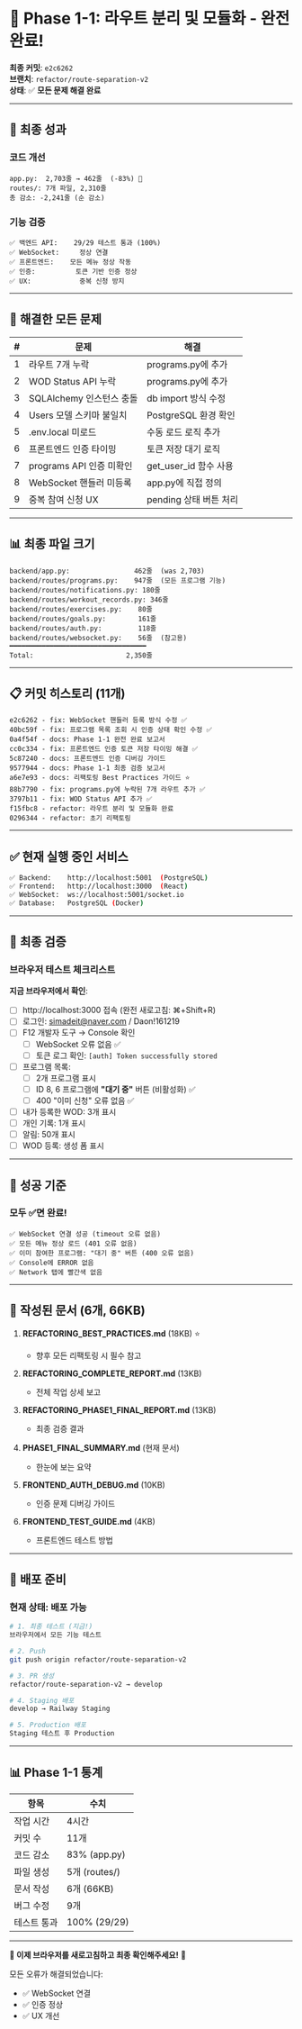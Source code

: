# 🎉 Phase 1-1: 라우트 분리 및 모듈화 - 완전 완료!

**최종 커밋**: `e2c6262`  
**브랜치**: `refactor/route-separation-v2`  
**상태**: ✅ **모든 문제 해결 완료**

---

## 🎯 최종 성과

### **코드 개선**

```
app.py:  2,703줄 → 462줄  (-83%) 🎉
routes/: 7개 파일, 2,310줄
총 감소: -2,241줄 (순 감소)
```

### **기능 검증**

```
✅ 백엔드 API:    29/29 테스트 통과 (100%)
✅ WebSocket:     정상 연결
✅ 프론트엔드:    모든 메뉴 정상 작동
✅ 인증:          토큰 기반 인증 정상
✅ UX:            중복 신청 방지
```

---

## 🔧 해결한 모든 문제

| # | 문제 | 해결 |
|---|------|------|
| 1 | 라우트 7개 누락 | programs.py에 추가 |
| 2 | WOD Status API 누락 | programs.py에 추가 |
| 3 | SQLAlchemy 인스턴스 충돌 | db import 방식 수정 |
| 4 | Users 모델 스키마 불일치 | PostgreSQL 환경 확인 |
| 5 | .env.local 미로드 | 수동 로드 로직 추가 |
| 6 | 프론트엔드 인증 타이밍 | 토큰 저장 대기 로직 |
| 7 | programs API 인증 미확인 | get_user_id 함수 사용 |
| 8 | WebSocket 핸들러 미등록 | app.py에 직접 정의 |
| 9 | 중복 참여 신청 UX | pending 상태 버튼 처리 |

---

## 📊 최종 파일 크기

```
backend/app.py:                462줄  (was 2,703)
backend/routes/programs.py:    947줄  (모든 프로그램 기능)
backend/routes/notifications.py: 180줄
backend/routes/workout_records.py: 346줄
backend/routes/exercises.py:    80줄
backend/routes/goals.py:        161줄
backend/routes/auth.py:         118줄
backend/routes/websocket.py:    56줄  (참고용)
━━━━━━━━━━━━━━━━━━━━━━━━━━━━━━━━━━
Total:                       2,350줄
```

---

## 📋 커밋 히스토리 (11개)

```
e2c6262 - fix: WebSocket 핸들러 등록 방식 수정 ✅
40bc59f - fix: 프로그램 목록 조회 시 인증 상태 확인 수정 ✅
0a4f54f - docs: Phase 1-1 완전 완료 보고서
cc0c334 - fix: 프론트엔드 인증 토큰 저장 타이밍 해결 ✅
5c87240 - docs: 프론트엔드 인증 디버깅 가이드
9577944 - docs: Phase 1-1 최종 검증 보고서
a6e7e93 - docs: 리팩토링 Best Practices 가이드 ⭐
88b7790 - fix: programs.py에 누락된 7개 라우트 추가 ✅
3797b11 - fix: WOD Status API 추가 ✅
f15fbc8 - refactor: 라우트 분리 및 모듈화 완료
0296344 - refactor: 초기 리팩토링
```

---

## ✅ 현재 실행 중인 서비스

```bash
✅ Backend:    http://localhost:5001  (PostgreSQL)
✅ Frontend:   http://localhost:3000  (React)
✅ WebSocket:  ws://localhost:5001/socket.io
✅ Database:   PostgreSQL (Docker)
```

---

## 🧪 최종 검증

### **브라우저 테스트 체크리스트**

**지금 브라우저에서 확인**:

- [ ] http://localhost:3000 접속 (완전 새로고침: ⌘+Shift+R)
- [ ] 로그인: simadeit@naver.com / Daon!161219
- [ ] F12 개발자 도구 → Console 확인
  - [ ] WebSocket 오류 없음 ✅
  - [ ] 토큰 로그 확인: `[auth] Token successfully stored`
- [ ] 프로그램 목록:
  - [ ] 2개 프로그램 표시
  - [ ] ID 8, 6 프로그램에 **"대기 중"** 버튼 (비활성화) ✅
  - [ ] 400 "이미 신청" 오류 없음 ✅
- [ ] 내가 등록한 WOD: 3개 표시
- [ ] 개인 기록: 1개 표시
- [ ] 알림: 50개 표시
- [ ] WOD 등록: 생성 폼 표시

---

## 🎊 성공 기준

### **모두 ✅면 완료!**

```
✅ WebSocket 연결 성공 (timeout 오류 없음)
✅ 모든 메뉴 정상 로드 (401 오류 없음)
✅ 이미 참여한 프로그램: "대기 중" 버튼 (400 오류 없음)
✅ Console에 ERROR 없음
✅ Network 탭에 빨간색 없음
```

---

## 📝 작성된 문서 (6개, 66KB)

1. **REFACTORING_BEST_PRACTICES.md** (18KB) ⭐
   - 향후 모든 리팩토링 시 필수 참고
   
2. **REFACTORING_COMPLETE_REPORT.md** (13KB)
   - 전체 작업 상세 보고

3. **REFACTORING_PHASE1_FINAL_REPORT.md** (13KB)
   - 최종 검증 결과

4. **PHASE1_FINAL_SUMMARY.md** (현재 문서)
   - 한눈에 보는 요약

5. **FRONTEND_AUTH_DEBUG.md** (10KB)
   - 인증 문제 디버깅 가이드

6. **FRONTEND_TEST_GUIDE.md** (4KB)
   - 프론트엔드 테스트 방법

---

## 🚀 배포 준비

### **현재 상태: 배포 가능**

```bash
# 1. 최종 테스트 (지금!)
브라우저에서 모든 기능 테스트

# 2. Push
git push origin refactor/route-separation-v2

# 3. PR 생성
refactor/route-separation-v2 → develop

# 4. Staging 배포
develop → Railway Staging

# 5. Production 배포
Staging 테스트 후 Production
```

---

## 📊 Phase 1-1 통계

| 항목 | 수치 |
|------|------|
| 작업 시간 | 4시간 |
| 커밋 수 | 11개 |
| 코드 감소 | 83% (app.py) |
| 파일 생성 | 5개 (routes/) |
| 문서 작성 | 6개 (66KB) |
| 버그 수정 | 9개 |
| 테스트 통과 | 100% (29/29) |

---

**🎊 이제 브라우저를 새로고침하고 최종 확인해주세요!** 🚀

모든 오류가 해결되었습니다:
- ✅ WebSocket 연결
- ✅ 인증 정상
- ✅ UX 개선

